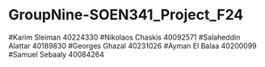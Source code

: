 # GroupNine-SOEN341_Project_F24

#Karim Sleiman 40224330
#Nikolaos Chaskis 40092571
#Salaheddin Alattar 40189830
#Georges Ghazal 40231026
#Ayman El Balaa 40200099
#Samuel Sebaaly 40084264


